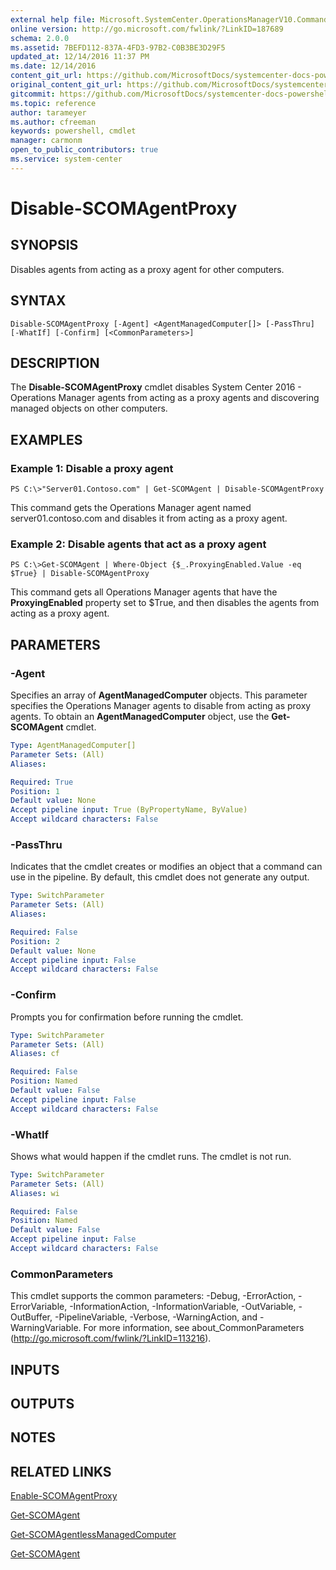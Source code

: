 ```yaml
---
external help file: Microsoft.SystemCenter.OperationsManagerV10.Commands.dll-Help.xml
online version: http://go.microsoft.com/fwlink/?LinkID=187689
schema: 2.0.0
ms.assetid: 7BEFD112-837A-4FD3-97B2-C0B3BE3D29F5
updated_at: 12/14/2016 11:37 PM
ms.date: 12/14/2016
content_git_url: https://github.com/MicrosoftDocs/systemcenter-docs-powershell/blob/master/systemcenter-cmdlets/SystemCenter2016/OperationsManager/v1/Disable-SCOMAgentProxy.md
original_content_git_url: https://github.com/MicrosoftDocs/systemcenter-docs-powershell/blob/master/systemcenter-cmdlets/SystemCenter2016/OperationsManager/v1/Disable-SCOMAgentProxy.md
gitcommit: https://github.com/MicrosoftDocs/systemcenter-docs-powershell/blob/ddd0fefc9adaabb9394eb6c21b33370913d1830d/systemcenter-cmdlets/SystemCenter2016/OperationsManager/v1/Disable-SCOMAgentProxy.md
ms.topic: reference
author: tarameyer
ms.author: cfreeman
keywords: powershell, cmdlet
manager: carmonm
open_to_public_contributors: true
ms.service: system-center
---
```


# Disable-SCOMAgentProxy

## SYNOPSIS
Disables agents from acting as a proxy agent for other computers.

## SYNTAX

```
Disable-SCOMAgentProxy [-Agent] <AgentManagedComputer[]> [-PassThru] [-WhatIf] [-Confirm] [<CommonParameters>]
```

## DESCRIPTION
The **Disable-SCOMAgentProxy** cmdlet disables System Center 2016 - Operations Manager agents from acting as a proxy agents and discovering managed objects on other computers.

## EXAMPLES

### Example 1: Disable a proxy agent
```
PS C:\>"Server01.Contoso.com" | Get-SCOMAgent | Disable-SCOMAgentProxy
```

This command gets the Operations Manager agent named server01.contoso.com and disables it from acting as a proxy agent.

### Example 2: Disable agents that act as a proxy agent
```
PS C:\>Get-SCOMAgent | Where-Object {$_.ProxyingEnabled.Value -eq $True} | Disable-SCOMAgentProxy
```

This command gets all Operations Manager agents that have the **ProxyingEnabled** property set to $True, and then disables the agents from acting as a proxy agent.

## PARAMETERS

### -Agent
Specifies an array of **AgentManagedComputer** objects.
This parameter specifies the Operations Manager agents to disable from acting as proxy agents.
To obtain an **AgentManagedComputer** object, use the **Get-SCOMAgent** cmdlet.

```yaml
Type: AgentManagedComputer[]
Parameter Sets: (All)
Aliases: 

Required: True
Position: 1
Default value: None
Accept pipeline input: True (ByPropertyName, ByValue)
Accept wildcard characters: False
```

### -PassThru
Indicates that the cmdlet creates or modifies an object that a command can use in the pipeline.
By default, this cmdlet does not generate any output.

```yaml
Type: SwitchParameter
Parameter Sets: (All)
Aliases: 

Required: False
Position: 2
Default value: None
Accept pipeline input: False
Accept wildcard characters: False
```

### -Confirm
Prompts you for confirmation before running the cmdlet.

```yaml
Type: SwitchParameter
Parameter Sets: (All)
Aliases: cf

Required: False
Position: Named
Default value: False
Accept pipeline input: False
Accept wildcard characters: False
```

### -WhatIf
Shows what would happen if the cmdlet runs.
The cmdlet is not run.

```yaml
Type: SwitchParameter
Parameter Sets: (All)
Aliases: wi

Required: False
Position: Named
Default value: False
Accept pipeline input: False
Accept wildcard characters: False
```

### CommonParameters
This cmdlet supports the common parameters: -Debug, -ErrorAction, -ErrorVariable, -InformationAction, -InformationVariable, -OutVariable, -OutBuffer, -PipelineVariable, -Verbose, -WarningAction, and -WarningVariable. For more information, see about_CommonParameters (http://go.microsoft.com/fwlink/?LinkID=113216).

## INPUTS

## OUTPUTS

## NOTES

## RELATED LINKS

[Enable-SCOMAgentProxy](xref:SystemCenter2016/OperationsManager/v1/Enable-SCOMAgentProxy.md)

[Get-SCOMAgent](xref:SystemCenter2016/OperationsManager/v1/Get-SCOMAgent.md)

[Get-SCOMAgentlessManagedComputer](xref:SystemCenter2016/OperationsManager/v1/Get-SCOMAgentlessManagedComputer.md)

[Get-SCOMAgent](xref:SystemCenter2016/OperationsManager/v1/Get-SCOMAgent.md)

